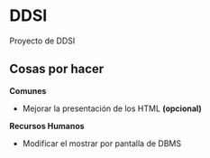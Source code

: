 # DDSI
Proyecto de DDSI

## Cosas por hacer
**Comunes**
  * Mejorar la presentación de los HTML __(opcional)__
  
**Recursos Humanos**
  * Modificar el mostrar por pantalla de DBMS
